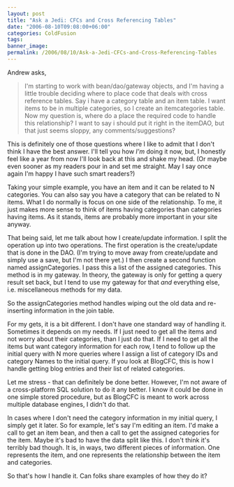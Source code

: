 ```yaml
---
layout: post
title: "Ask a Jedi: CFCs and Cross Referencing Tables"
date: "2006-08-10T09:08:00+06:00"
categories: ColdFusion 
tags: 
banner_image: 
permalink: /2006/08/10/Ask-a-Jedi-CFCs-and-Cross-Referencing-Tables
---
```


Andrew asks, 

<blockquote>
I'm starting to work with bean/dao/gateway objects, and I'm having a little trouble deciding where to place code that deals with cross reference tables.  Say i have a category table and an item table.   I want items to be in multiple categories, so I create an itemcategories table.  Now my question is, where do a place the required code to handle this relationship?  I want to say i should put it right in the itemDAO, but that just seems sloppy, any comments/suggestions?
</blockquote>

This is definitely one of those questions where I like to admit that I don't think I have the best answer. I'll tell you how <i>I'm</i> doing it now, but, I honestly feel like a year from now I'll look back at this and shake my head. (Or maybe even sooner as my readers pour in and set me straight. May I say once again I'm happy I have such smart readers?)
<!--more-->
Taking your simple example, you have an item and it can be related to N categories. You can also say you have a category that can be related to N items. What I do normally is focus on one side of the relationship. To me, it just makes more sense to think of items having categories than categories having items. As it stands, items are probably more important in your site anyway. 

That being said, let me talk about how I create/update information. I split the operation up into two operations. The first operation is the create/update that is done in the DAO. (I'm trying to move away from create/update and simply use a save, but I'm not there yet.) I then create a second function named assignCategories. I pass this a list of the assigned categories. This method is in my gateway. In theory, the gateway is only for getting a query result set back, but I tend to use my gateway for that <i>and</i> everything else, i.e. miscellaneous methods for my data. 

So the assignCategories method handles wiping out the old data and re-inserting information in the join table. 

For my gets, it is a bit different. I don't have one standard way of handling it. Sometimes it depends on my needs. If I just need to get all the items and not worry about their categories, than I just do that. If I need to get all the items but want category information for each row, I tend to follow up the initial query with N more queries where I assign a list of category IDs and category Names to the initial query. If you look at BlogCFC, this is how I handle getting blog entries and their list of related categories.

Let me stress - that can definitely be done better. However, I'm not aware of a cross-platform SQL solution to do it any better. I know it could be done in one simple stored procedure, but as BlogCFC is meant to work across multiple database engines, I didn't do that. 

In cases where I don't need the category information in my initial query, I simply get it later. So for example, let's say I'm editing an item. I'd make a call to get an item bean, and then a call to get the assigned categories for the  item. Maybe it's bad to have the data split like this. I don't think it's terribly bad though. It is, in ways, two different pieces of information. One represents the item, and one represents the relationship between the item and categories.

So that's how I handle it. Can folks share examples of how they do it?